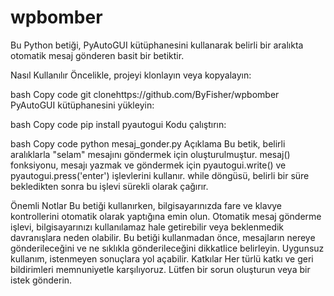 # wpbomber
Bu Python betiği, PyAutoGUI kütüphanesini kullanarak belirli bir aralıkta otomatik mesaj gönderen basit bir betiktir.

Nasıl Kullanılır
Öncelikle, projeyi klonlayın veya kopyalayın:

bash
Copy code
git clonehttps://github.com/ByFisher/wpbomber
PyAutoGUI kütüphanesini yükleyin:

bash
Copy code
pip install pyautogui
Kodu çalıştırın:

bash
Copy code
python mesaj_gonder.py
Açıklama
Bu betik, belirli aralıklarla "selam" mesajını göndermek için oluşturulmuştur. mesaj() fonksiyonu, mesajı yazmak ve göndermek için pyautogui.write() ve pyautogui.press('enter') işlevlerini kullanır. while döngüsü, belirli bir süre bekledikten sonra bu işlevi sürekli olarak çağırır.

Önemli Notlar
Bu betiği kullanırken, bilgisayarınızda fare ve klavye kontrollerini otomatik olarak yaptığına emin olun. Otomatik mesaj gönderme işlevi, bilgisayarınızı kullanılamaz hale getirebilir veya beklenmedik davranışlara neden olabilir.
Bu betiği kullanmadan önce, mesajların nereye gönderileceğini ve ne sıklıkla gönderileceğini dikkatlice belirleyin. Uygunsuz kullanım, istenmeyen sonuçlara yol açabilir.
Katkılar
Her türlü katkı ve geri bildirimleri memnuniyetle karşılıyoruz. Lütfen bir sorun oluşturun veya bir istek gönderin.

